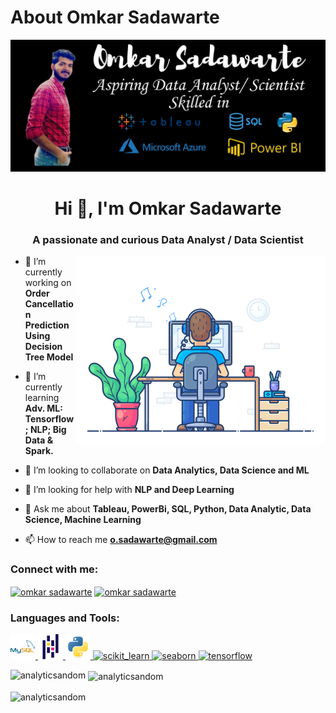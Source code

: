 # About Omkar Sadawarte
![logo](https://github.com/AnalyticsAndOm/AnalyticsAndOm/blob/main/Brusher.png)
<h1 align="center">Hi 👋, I'm Omkar Sadawarte</h1>
<h3 align="center">A passionate and curious Data Analyst / Data Scientist</h3>

<img align="right" alt="data analytics" width="400" src="https://github.com/AnalyticsAndOm/AnalyticsAndOm/blob/main/coding%20gif4.gif">

- 🔭 I’m currently working on **Order Cancellation Prediction Using Decision Tree Model**

- 🌱 I’m currently learning **Adv. ML: Tensorflow; NLP; Big Data & Spark.**

- 👯 I’m looking to collaborate on **Data Analytics, Data Science and ML**

- 🤝 I’m looking for help with **NLP and Deep Learning**

- 💬 Ask me about **Tableau, PowerBi, SQL, Python, Data Analytic, Data Science, Machine Learning**

- 📫 How to reach me **o.sadawarte@gmail.com**

<h3 align="left">Connect with me:</h3>
<p align="left">
<a href="https://linkedin.com/in/omkarsadawarte" target="blank"><img align="center" src="https://raw.githubusercontent.com/rahuldkjain/github-profile-readme-generator/master/src/images/icons/Social/linked-in-alt.svg" alt="omkar sadawarte" height="30" width="40" /></a>
<a href="https://www.kaggle.com/bravothunder123" target="blank"><img align="center" src="https://raw.githubusercontent.com/rahuldkjain/github-profile-readme-generator/master/src/images/icons/Social/kaggle.svg" alt="omkar sadawarte" height="30" width="40" /></a>
</p>


<h3 align="left">Languages and Tools:</h3>
<p align="left"> <a href="https://www.mysql.com/" target="_blank" rel="noreferrer"> <img src="https://raw.githubusercontent.com/devicons/devicon/master/icons/mysql/mysql-original-wordmark.svg" alt="mysql" width="40" height="40"/> </a> <a href="https://pandas.pydata.org/" target="_blank" rel="noreferrer"> <img src="https://raw.githubusercontent.com/devicons/devicon/2ae2a900d2f041da66e950e4d48052658d850630/icons/pandas/pandas-original.svg" alt="pandas" width="40" height="40"/> </a> <a href="https://www.python.org" target="_blank" rel="noreferrer"> <img src="https://raw.githubusercontent.com/devicons/devicon/master/icons/python/python-original.svg" alt="python" width="40" height="40"/> </a> <a href="https://scikit-learn.org/" target="_blank" rel="noreferrer"> <img src="https://upload.wikimedia.org/wikipedia/commons/0/05/Scikit_learn_logo_small.svg" alt="scikit_learn" width="40" height="40"/> </a> <a href="https://seaborn.pydata.org/" target="_blank" rel="noreferrer"> <img src="https://seaborn.pydata.org/_images/logo-mark-lightbg.svg" alt="seaborn" width="40" height="40"/> </a> <a href="https://www.tensorflow.org" target="_blank" rel="noreferrer"> <img src="https://www.vectorlogo.zone/logos/tensorflow/tensorflow-icon.svg" alt="tensorflow" width="40" height="40"/> </a> </p>

<p><img align="left" src="https://github-readme-stats.vercel.app/api/top-langs?username=analyticsandom&show_icons=true&locale=en&layout=compact" alt="analyticsandom" /></p>

<p>&nbsp;<img align="center" src="https://github-readme-stats.vercel.app/api?username=analyticsandom&show_icons=true&locale=en" alt="analyticsandom" /></p>

<p><img align="center" src="https://github-readme-streak-stats.herokuapp.com/?user=analyticsandom&" alt="analyticsandom" /></p>
